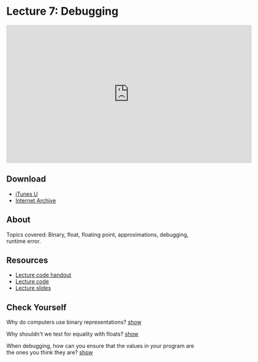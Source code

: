 # Lecture 7: Debugging

<iframe width="640" height="360" src="http://www.youtube.com/embed/5gt2WDBl8-0?feature=player_detailpage" frameborder="0" allowfullscreen></iframe>

## Download

- [iTunes U](http://itunes.apple.com/us/itunes-u/lecture-7-debugging/id499270153?i=110101037)
- [Internet Archive](http://www.archive.org/download/MIT6.00SCS11/MIT6_00SCS11_lec07_300k.mp4)

## About

Topics covered: Binary, float, floating point, approximations, debugging, runtime error.

## Resources

- [Lecture code handout](http://ocw.mit.edu/courses/electrical-engineering-and-computer-science/6-00sc-introduction-to-computer-science-and-programming-spring-2011/unit-1/lecture-7-debugging/MIT6_00SCS11_lec07.pdf)
- [Lecture code](http://ocw.mit.edu/courses/electrical-engineering-and-computer-science/6-00sc-introduction-to-computer-science-and-programming-spring-2011/unit-1/lecture-7-debugging/lec07.py)
- [Lecture slides](http://ocw.mit.edu/courses/electrical-engineering-and-computer-science/6-00sc-introduction-to-computer-science-and-programming-spring-2011/unit-1/lecture-7-debugging/MIT6_00SCS11_lec07_slides.pdf)

<script>
function hide(id)
{
    document.getElementById(id).style.display = 'none';
}

function show(id)
{
    document.getElementById(id).style.display = 'block';
}
</script>


## Check Yourself

Why do computers use binary representations? <a href="#" onclick="show('answer-1'); return false;">show</a>

<div id="answer-1" style="display: none;">
It's easy to build hardware with two states, on and off.
</div>

Why shouldn't we test for equality with floats? <a href="#" onclick="show('answer-2'); return false;">show</a>

<div id="answer-2" style="display: none;">
Because computers use binary, floats are actually very close approximations of the actual values. Testing for equality can result in an unexpected error, so it's better to determine whether two numbers are close enough for our purpose rather than precisely equal.
</div>

When debugging, how can you ensure that the values in your program are the ones you think they are? <a href="#" onclick="show('answer-3'); return false;">show</a>

<div id="answer-3" style="display: none;">
Use print statements.
</div>
